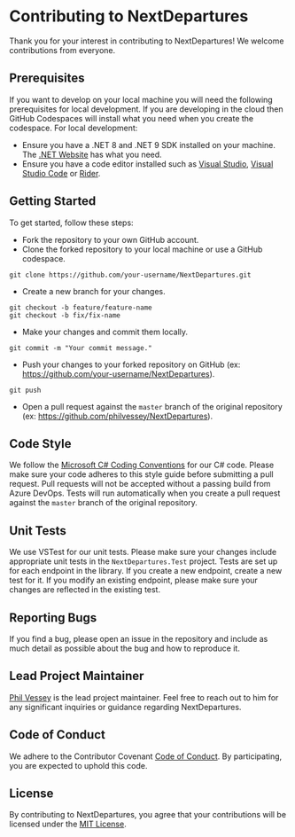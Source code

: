 # Contributing to NextDepartures

Thank you for your interest in contributing to NextDepartures! We 
welcome contributions from everyone.

## Prerequisites

If you want to develop on your local machine you will need the 
following prerequisites for local development. If you are 
developing in the cloud then GitHub Codespaces will install 
what you need when you create the codespace. For local development:

* Ensure you have a .NET 8 and .NET 9 SDK installed on your 
  machine. The [.NET Website](https://dotnet.microsoft.com/en-us/download) has what you need.
* Ensure you have a code editor installed such as 
  [Visual Studio](https://visualstudio.com), [Visual Studio Code](https://code.visualstudio.com) or [Rider](https://www.jetbrains.com/rider).

## Getting Started

To get started, follow these steps:

* Fork the repository to your own GitHub account.
* Clone the forked repository to your local machine or use a 
  GitHub codespace.

```
git clone https://github.com/your-username/NextDepartures.git
```

* Create a new branch for your changes.

```
git checkout -b feature/feature-name
git checkout -b fix/fix-name
```

* Make your changes and commit them locally.

```
git commit -m "Your commit message."
```

* Push your changes to your forked repository on 
  GitHub (ex: https://github.com/your-username/NextDepartures).

```
git push
```

* Open a pull request against the `master` branch of the original 
  repository (ex: https://github.com/philvessey/NextDepartures).

## Code Style

We follow the [Microsoft C# Coding Conventions](https://docs.microsoft.com/en-us/dotnet/csharp/programming-guide/inside-a-program/coding-conventions) for our C# 
code. Please make sure your code adheres to this style guide 
before submitting a pull request.  Pull requests will not be 
accepted without a passing build from Azure DevOps. Tests will 
run automatically when you create a pull request against 
the `master` branch of the original repository.

## Unit Tests

We use VSTest for our unit tests. Please make sure your changes 
include appropriate unit tests in the `NextDepartures.Test` 
project. Tests are set up for each endpoint in the library. If 
you create a new endpoint, create a new test for it. If you 
modify an existing endpoint, please make sure your changes are 
reflected in the existing test.

## Reporting Bugs

If you find a bug, please open an issue in the repository and 
include as much detail as possible about the bug and how to 
reproduce it.

## Lead Project Maintainer

[Phil Vessey](https://github.com/philvessey) is the lead project maintainer. Feel free to 
reach out to him for any significant inquiries or guidance 
regarding NextDepartures.

## Code of Conduct

We adhere to the Contributor Covenant [Code of Conduct](./CODE_OF_CONDUCT.md). By 
participating, you are expected to uphold this code.

## License

By contributing to NextDepartures, you agree that your 
contributions will be licensed under the [MIT License](./LICENSE).